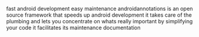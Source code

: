 fast android development easy maintenance androidannotations is an open source framework that speeds up android development it takes care of the plumbing and lets you concentrate on whats really important by simplifying your code it facilitates its maintenance documentation